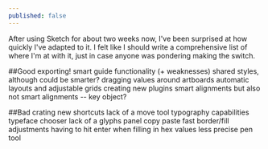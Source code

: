 ```yaml
---
published: false
---
```


After using Sketch for about two weeks now, I've been surprised at how quickly I've adapted to it. I felt like I should write a comprehensive list of where I'm at with it, just in case anyone was pondering making the switch.

##Good
exporting!
smart guide functionality (+ weaknesses)
shared styles, although could be smarter?
dragging values around
artboards
automatic layouts and adjustable grids
creating new plugins
smart alignments
	but also not smart alignments -- key object?


##Bad
crating new shortcuts
lack of a move tool
typography capabilities
	typeface chooser
    lack of a glyphs panel
copy paste
fast border/fill adjustments
having to hit enter when filling in hex values
less precise pen tool